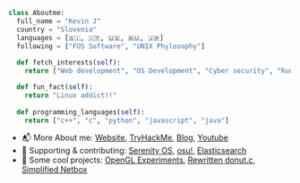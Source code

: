 ```python
class Aboutme: 
  full_name = "Kevin J" 
  country = "Slovenia"
  languages = [🇸🇮, 🇮🇹, 🇺🇸, 🇷🇺, 🇯🇵]
  following = ["FOS Software", "UNIX Phylosophy"]
  
  def fetch_interests(self): 
    return ["Web development", "OS Development", "Cyber security", "Running", "Japan", "Unix"]

  def fun_fact(self): 
    return "Linux addict!!"
    
  def programming_languages(self): 
    return ["c++", "c", "python", "javascript", "java"]

```

 - 📬 More About me: <a href="https://osamu-kj.github.io/">Website</a>, <a href="https://tryhackme.com/p/Osamu">TryHackMe</a>, <a href="https://osamu-kj.gitbook.io/nerdz_corner/">Blog</a>, <a href="https://www.youtube.com/channel/UCICp0q6JpR_9yeICzj9mBkA">Youtube</a> 
 - 💪 Supporting & contributing: <a href="https://github.com/serenityos/serenity">Serenity OS</a>, <a href="https://github.com/ppy/osu">osu!</a>, <a href="https://github.com/elastic/elasticsearch">Elasticsearch</a>
 - 🧠 Some cool projects: <a href="https://github.com/osamu-kj/opengl-experiments">OpenGL Experiments</a>, <a href="https://github.com/osamu-kj/donut.c">Rewritten donut.c</a>, <a href="https://github.com/osamu-kj/netbox-simplified">Simplified Netbox</a>

